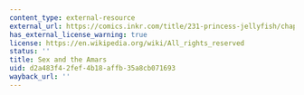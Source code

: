 ```yaml
---
content_type: external-resource
external_url: https://comics.inkr.com/title/231-princess-jellyfish/chapter/7437-chapter-1-sex-and-the-amars?progress=59.345
has_external_license_warning: true
license: https://en.wikipedia.org/wiki/All_rights_reserved
status: ''
title: Sex and the Amars
uid: d2a483f4-2fef-4b18-affb-35a8cb071693
wayback_url: ''
---
```

